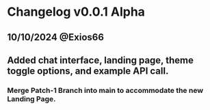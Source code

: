 # Changelog v0.0.1 Alpha

## 10/10/2024 @Exios66

## Added chat interface, landing page, theme toggle options, and example API call.

### Merge Patch-1 Branch into main to accommodate the new Landing Page.